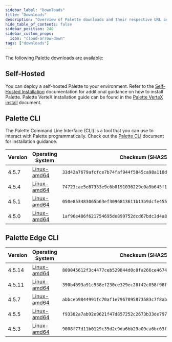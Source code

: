 ```yaml
---
sidebar_label: "Downloads"
title: "Downloads"
description: "Overview of Palette downloads and their respective URL and checksums."
hide_table_of_contents: false
sidebar_position: 240
sidebar_custom_props:
  icon: "cloud-arrow-down"
tags: ["downloads"]
---
```


The following Palette downloads are available:

## Self-Hosted

You can deploy a self-hosted Palette to your environment. Refer to the
[Self-Hosted Installation](enterprise-version/install-palette/install-palette.md) documentation for additional guidance
on how to install Palette. Palette VerteX installation guide can be found in the
[Palette VerteX install](./vertex/install-palette-vertex/install-palette-vertex.md) document.

## Palette CLI

The Palette Command Line Interface (CLI) is a tool that you can use to interact with Palette programmatically. Check out
the [Palette CLI](./automation/palette-cli/palette-cli.md) document for installation guidance.

| Version | Operating System                                                                      | Checksum (SHA256)                                                  |
| ------- | ------------------------------------------------------------------------------------- | ------------------------------------------------------------------ |
| 4.5.7   | [Linux-amd64](https://software.spectrocloud.com/palette-cli/v4.5.7/linux/cli/palette) | `33d42a7679afcfce7b74faf944f5845ca98a118d11be32221f972247d439c311` |
| 4.5.4   | [Linux-amd64](https://software.spectrocloud.com/palette-cli/v4.5.4/linux/cli/palette) | `74723cae5e87353e9c6b0191036229c0a9b645f10101e309586ecb18b6691bbd` |
| 4.5.1   | [Linux-amd64](https://software.spectrocloud.com/palette-cli/v4.5.1/linux/cli/palette) | `050e853483065b63ef3096813611b13b9dcfe4556a6fd370ec6ebdf5c6be8738` |
| 4.5.0   | [Linux-amd64](https://software.spectrocloud.com/palette-cli/v4.5.0/linux/cli/palette) | `1af96e486f621754695de899752dcd67bdc3d4a8c16f03272035dbadad6a54f0` |

## Palette Edge CLI

| Version | Operating System                                                                       | Checksum (SHA256)                                                  |
| ------- | -------------------------------------------------------------------------------------- | ------------------------------------------------------------------ |
| 4.5.14  | [Linux-amd64](https://software.spectrocloud.com/stylus/v4.5.13/cli/linux/palette-edge) | `809045612f3c4477ceb529844d0c8fa266ce4674f16fe499d9ed89ce0ea7e315` |
| 4.5.11  | [Linux-amd64](https://software.spectrocloud.com/stylus/v4.5.11/cli/linux/palette-edge) | `390b4693a91c938ef230ce329ec28f42c058f98fb77160685e9a885dd2083587` |
| 4.5.7   | [Linux-amd64](https://software.spectrocloud.com/stylus/v4.5.7/cli/linux/palette-edge)  | `abbceb9844991fc70af1e7967095873583c7f8aba549583cfc27d22f1e0819b1` |
| 4.5.5   | [Linux-amd64](https://software.spectrocloud.com/stylus/v4.5.5/cli/linux/palette-edge)  | `f93382a7ab92e9621f47d857252c2673b33de79735cf729fcb4b2fb24719d537` |
| 4.5.3   | [Linux-amd64](https://software.spectrocloud.com/stylus/v4.5.3/cli/linux/palette-edge)  | `9008f77d11b0129c35d2c9da6bb29a09ca6bc63ffa27d828996d30ac4c853c28` |
